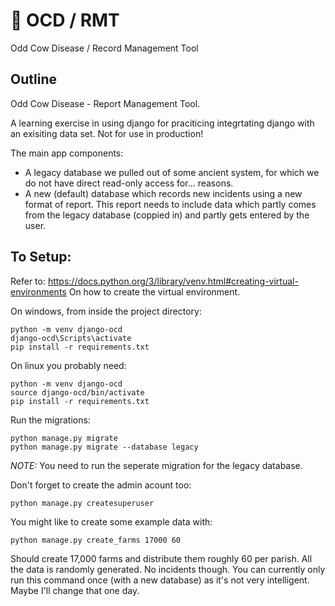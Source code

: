 # 🐄 OCD / RMT

Odd Cow Disease / Record Management Tool

## Outline

Odd Cow Disease - Report Management Tool.

A learning exercise in using django for praciticing integrtating django with an exisiting data set. Not for use in production!

The main app components:
 - A legacy database we pulled out of some ancient system, for which we do not have direct read-only access for... reasons.
 - A new (default) database which records new incidents using a new format of report. This report needs to include data which partly comes from the legacy database (coppied in) and partly gets entered by the user.

## To Setup:

Refer to: https://docs.python.org/3/library/venv.html#creating-virtual-environments
On how to create the virtual environment.

On windows, from inside the project directory:

```
python -m venv django-ocd
django-ocd\Scripts\activate
pip install -r requirements.txt
```

On linux you probably need:
```
python -m venv django-ocd
source django-ocd/bin/activate
pip install -r requirements.txt
```

Run the migrations:
```
python manage.py migrate
python manage.py migrate --database legacy
```

*NOTE:* You need to run the seperate migration for the legacy database.

Don't forget to create the admin acount too:
```
python manage.py createsuperuser
```

You might like to create some example data with:

```
python manage.py create_farms 17000 60
```

Should create 17,000 farms and distribute them roughly 60 per parish. All the data is randomly generated. No incidents though. You can currently only run this command once (with a new database) as it's not very intelligent. Maybe I'll change that one day.

